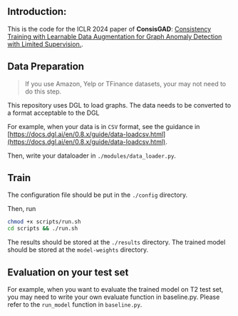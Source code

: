 

## Introduction:
This is the code for the ICLR 2024 paper of **ConsisGAD**: [Consistency Training with Learnable Data Augmentation for Graph Anomaly Detection with Limited Supervision.](https://openreview.net/forum?id=elMKXvhhQ9). 


## Data Preparation

> If you use Amazon, Yelp or TFinance datasets, your may not need to do this step. 

This repository uses DGL to load graphs. The data needs to be converted to a format acceptable to the DGL

For example, when your data is in `CSV` format, see the guidance in [https://docs.dgl.ai/en/0.8.x/guide/data-loadcsv.html](https://docs.dgl.ai/en/0.8.x/guide/data-loadcsv.html). 

Then, write your dataloader in `./modules/data_loader.py`. 


## Train

The configuration file should be put in the `./config` directory. 

Then, run

```bash
chmod +x scripts/run.sh
cd scripts && ./run.sh
```

The results should be stored at the `./results` directory. The trained model should be stored at the `model-weights` directory. 

## Evaluation on your test set

For example, when you want to evaluate the trained model on T2 test set, you may need to write your own evaluate function in baseline.py. Please refer to the `run_model` function in `baseline.py`. 




